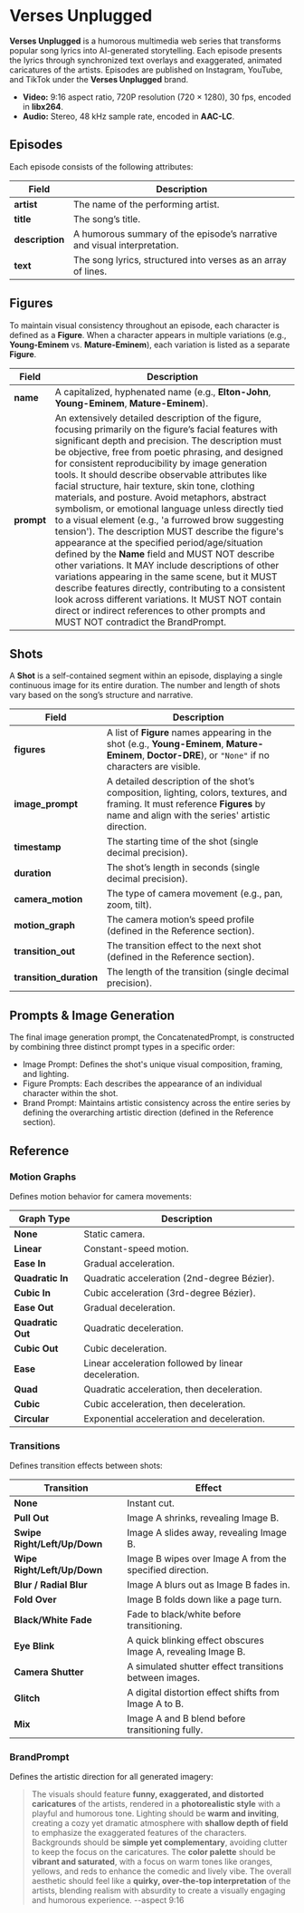 # Verses Unplugged

**Verses Unplugged** is a humorous multimedia web series that transforms popular song lyrics into AI-generated storytelling. Each episode presents the lyrics through synchronized text overlays and exaggerated, animated caricatures of the artists. Episodes are published on Instagram, YouTube, and TikTok under the **Verses Unplugged** brand.

- **Video:** 9:16 aspect ratio, 720P resolution (720 × 1280), 30 fps, encoded in **libx264**.
- **Audio:** Stereo, 48 kHz sample rate, encoded in **AAC-LC**.

## Episodes

Each episode consists of the following attributes:

| Field         | Description |
|--------------|-------------|
| **artist**   | The name of the performing artist. |
| **title**    | The song’s title. |
| **description** | A humorous summary of the episode’s narrative and visual interpretation. |
| **text**     | The song lyrics, structured into verses as an array of lines. |

## Figures

To maintain visual consistency throughout an episode, each character is defined as a **Figure**. When a character appears in multiple variations (e.g., **Young-Eminem** vs. **Mature-Eminem**), each variation is listed as a separate **Figure**.

| Field       | Description |
|------------|-------------|
| **name**    | A capitalized, hyphenated name (e.g., **Elton-John**, **Young-Eminem**, **Mature-Eminem**). |
| **prompt**  | An extensively detailed description of the figure, focusing primarily on the figure’s facial features with significant depth and precision.  The description must be objective, free from poetic phrasing, and designed for consistent reproducibility by image generation tools. It should describe observable attributes like facial structure, hair texture, skin tone, clothing materials, and posture.  Avoid metaphors, abstract symbolism, or emotional language unless directly tied to a visual element (e.g., 'a furrowed brow suggesting tension'). The description MUST describe the figure's appearance at the specified period/age/situation defined by the **Name** field and MUST NOT describe other variations.  It MAY include descriptions of other variations appearing in the same scene, but it MUST describe features directly, contributing to a consistent look across different variations. It MUST NOT contain direct or indirect references to other prompts and MUST NOT contradict the BrandPrompt. |

## Shots

A **Shot** is a self-contained segment within an episode, displaying a single continuous image for its entire duration. The number and length of shots vary based on the song’s structure and narrative.

| Field               | Description |
|--------------------|-------------|
| **figures**        | A list of **Figure** names appearing in the shot (e.g., **Young-Eminem**, **Mature-Eminem**, **Doctor-DRE**), or `"None"` if no characters are visible. |
| **image_prompt**   | A detailed description of the shot’s composition, lighting, colors, textures, and framing. It must reference **Figures** by name and align with the series' artistic direction. |
| **timestamp**      | The starting time of the shot (single decimal precision). |
| **duration**       | The shot’s length in seconds (single decimal precision). |
| **camera_motion**  | The type of camera movement (e.g., pan, zoom, tilt). |
| **motion_graph**   | The camera motion’s speed profile (defined in the Reference section). |
| **transition_out** | The transition effect to the next shot (defined in the Reference section). |
| **transition_duration** | The length of the transition (single decimal precision). |

## Prompts & Image Generation

The final image generation prompt, the ConcatenatedPrompt, is constructed by combining three distinct prompt types in a specific order:
 * Image Prompt: Defines the shot's unique visual composition, framing, and lighting.
 * Figure Prompts: Each describes the appearance of an individual character within the shot.
 * Brand Prompt: Maintains artistic consistency across the entire series by defining the overarching artistic direction (defined in the Reference section).

## Reference

### Motion Graphs

Defines motion behavior for camera movements:

| Graph Type      | Description |
|----------------|-------------|
| **None**       | Static camera. |
| **Linear**     | Constant-speed motion. |
| **Ease In**    | Gradual acceleration. |
| **Quadratic In** | Quadratic acceleration (2nd-degree Bézier). |
| **Cubic In**   | Cubic acceleration (3rd-degree Bézier). |
| **Ease Out**   | Gradual deceleration. |
| **Quadratic Out** | Quadratic deceleration. |
| **Cubic Out**  | Cubic deceleration. |
| **Ease**       | Linear acceleration followed by linear deceleration. |
| **Quad**       | Quadratic acceleration, then deceleration. |
| **Cubic**      | Cubic acceleration, then deceleration. |
| **Circular**   | Exponential acceleration and deceleration. |

### Transitions

Defines transition effects between shots:

| Transition       | Effect |
|-----------------|--------|
| **None**        | Instant cut. |
| **Pull Out**    | Image A shrinks, revealing Image B. |
| **Swipe Right/Left/Up/Down** | Image A slides away, revealing Image B. |
| **Wipe Right/Left/Up/Down** | Image B wipes over Image A from the specified direction. |
| **Blur / Radial Blur** | Image A blurs out as Image B fades in. |
| **Fold Over**   | Image B folds down like a page turn. |
| **Black/White Fade** | Fade to black/white before transitioning. |
| **Eye Blink**   | A quick blinking effect obscures Image A, revealing Image B. |
| **Camera Shutter** | A simulated shutter effect transitions between images. |
| **Glitch**      | A digital distortion effect shifts from Image A to B. |
| **Mix**        | Image A and B blend before transitioning fully. |

### BrandPrompt

Defines the artistic direction for all generated imagery:

> The visuals should feature **funny, exaggerated, and distorted caricatures** of the artists, rendered in a **photorealistic style** with a playful and humorous tone. Lighting should be **warm and inviting**, creating a cozy yet dramatic atmosphere with **shallow depth of field** to emphasize the exaggerated features of the characters. Backgrounds should be **simple yet complementary**, avoiding clutter to keep the focus on the caricatures. The **color palette** should be **vibrant and saturated**, with a focus on warm tones like oranges, yellows, and reds to enhance the comedic and lively vibe. The overall aesthetic should feel like a **quirky, over-the-top interpretation** of the artists, blending realism with absurdity to create a visually engaging and humorous experience. --aspect 9:16
